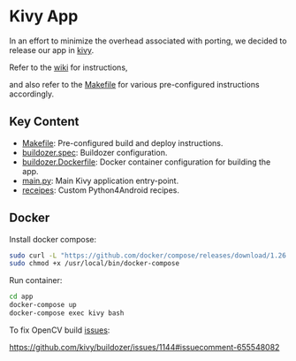 # Kivy App

In an effort to minimize the overhead associated with porting, we decided to release our app in [kivy](https://kivy.org/#home).

Refer to the [wiki](https://github.com/yycho0108/PhoneBot/wiki/Deploying-Phonebot-App-on-Android) for instructions,

and also refer to the [Makefile](app/Makefile) for various pre-configured instructions accordingly.

## Key Content

- [Makefile](app/Makefile): Pre-configured build and deploy instructions.
- [buildozer.spec](app/buildozer.spec): Buildozer configuration.
- [buildozer.Dockerfile](app/buildozer.Dockerfile): Docker container configuration for building the app.
- [main.py](app/main.py): Main Kivy application entry-point.
- [receipes](app/recipes): Custom Python4Android recipes.

## Docker

Install docker compose:

```bash
sudo curl -L "https://github.com/docker/compose/releases/download/1.26.2/docker-compose-$(uname -s)-$(uname -m)" -o /usr/local/bin/docker-compose
sudo chmod +x /usr/local/bin/docker-compose
```

Run container:

```bash
cd app
docker-compose up
docker-compose exec kivy bash
```

To fix OpenCV build [issues](https://github.com/kivy/buildozer/issues/1144):

https://github.com/kivy/buildozer/issues/1144#issuecomment-655548082

